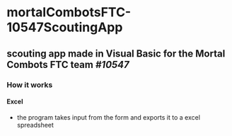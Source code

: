 # mortalCombotsFTC-10547ScoutingApp
## scouting app made in Visual Basic for the Mortal Combots FTC team _#10547_

### How it works

#### Excel
 - the program takes input from the form and exports it to a excel spreadsheet
